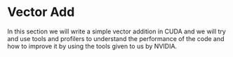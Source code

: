 # Vector Add

In this section we will write a simple vector addition in CUDA and we will try and use tools and profilers to understand the performance of the code and how to improve it by using the tools given to us by NVIDIA.